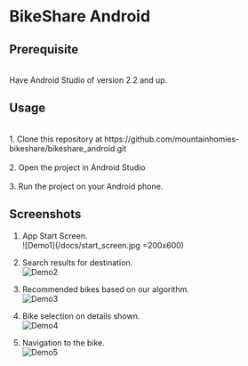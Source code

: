 # BikeShare Android

## Prerequisite
<br/>
Have Android Studio of version 2.2 and up.

## Usage
<br/>
1. Clone this repository at https://github.com/mountainhomies-bikeshare/bikeshare_android.git
<br/><br/>
2. Open the project in Android Studio 
<br/><br/>
3. Run the project on your Android phone.

## Screenshots
1. App Start Screen. </br>
![Demo1](/docs/start_screen.jpg =200x600)

2. Search results for destination. </br>
![Demo2](/docs/search_results.jpg)

3. Recommended bikes based on our algorithm. </br>
![Demo3](/docs/show_bikes.jpg)

4. Bike selection on details shown. </br>
![Demo4](/docs/bike_select.jpg)

5. Navigation to the bike. <br/>
![Demo5](/docs/navigation.jpg)